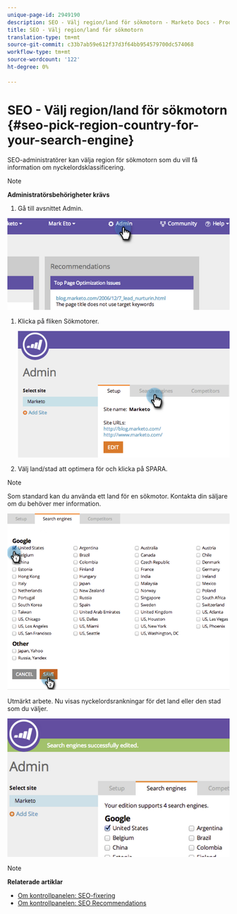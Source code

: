 ```yaml
---
unique-page-id: 2949190
description: SEO - Välj region/land för sökmotorn - Marketo Docs - Produktdokumentation
title: SEO - Välj region/land för sökmotorn
translation-type: tm+mt
source-git-commit: c33b7ab59e612f37d3f64bb954579700dc574068
workflow-type: tm+mt
source-wordcount: '122'
ht-degree: 0%

---
```



# SEO - Välj region/land för sökmotorn {#seo-pick-region-country-for-your-search-engine}

SEO-administratörer kan välja region för sökmotorn som du vill få information om nyckelordsklassificering.

>[!NOTE]
>
>**Administratörsbehörigheter krävs**

1. Gå till avsnittet Admin.

![](assets/image2014-9-17-21-3a6-3a43.png)

1. Klicka på fliken Sökmotorer.

   ![](assets/image2014-9-17-21-3a7-3a25.png)

1. Välj land/stad att optimera för och klicka på SPARA.

>[!NOTE]
>
>Som standard kan du använda ett land för en sökmotor. Kontakta din säljare om du behöver mer information.

![](assets/image2014-9-17-21-3a8-3a8.png)

Utmärkt arbete. Nu visas nyckelordsrankningar för det land eller den stad som du väljer.

![](assets/image2014-9-17-21-3a8-3a15.png)

>[!NOTE]
>
>**Relaterade artiklar**
>
>* [Om kontrollpanelen: SEO-fixering](understanding-the-seo-dashboard-seo-snapshot.md)
>* [Om kontrollpanelen: SEO Recommendations](understanding-the-seo-dashboard-seo-recommendations.md)

>



